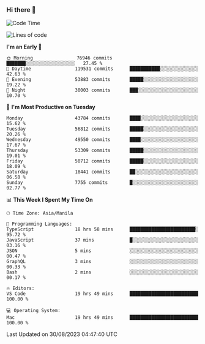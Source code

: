 ### Hi there 👋

<!--START_SECTION:waka-->
![Code Time](http://img.shields.io/badge/Code%20Time-4%2C278%20hrs%2015%20mins-blue)

![Lines of code](https://img.shields.io/badge/From%20Hello%20World%20I%27ve%20Written-106.5%20million%20lines%20of%20code-blue)

**I'm an Early 🐤** 

```text
🌞 Morning                76946 commits       ███████░░░░░░░░░░░░░░░░░░   27.45 % 
🌆 Daytime                119531 commits      ███████████░░░░░░░░░░░░░░   42.63 % 
🌃 Evening                53883 commits       █████░░░░░░░░░░░░░░░░░░░░   19.22 % 
🌙 Night                  30003 commits       ███░░░░░░░░░░░░░░░░░░░░░░   10.70 % 
```
📅 **I'm Most Productive on Tuesday** 

```text
Monday                   43784 commits       ████░░░░░░░░░░░░░░░░░░░░░   15.62 % 
Tuesday                  56812 commits       █████░░░░░░░░░░░░░░░░░░░░   20.26 % 
Wednesday                49550 commits       ████░░░░░░░░░░░░░░░░░░░░░   17.67 % 
Thursday                 53309 commits       █████░░░░░░░░░░░░░░░░░░░░   19.01 % 
Friday                   50712 commits       █████░░░░░░░░░░░░░░░░░░░░   18.09 % 
Saturday                 18441 commits       ██░░░░░░░░░░░░░░░░░░░░░░░   06.58 % 
Sunday                   7755 commits        █░░░░░░░░░░░░░░░░░░░░░░░░   02.77 % 
```


📊 **This Week I Spent My Time On** 

```text
🕑︎ Time Zone: Asia/Manila

💬 Programming Languages: 
TypeScript               18 hrs 58 mins      ████████████████████████░   95.72 % 
JavaScript               37 mins             █░░░░░░░░░░░░░░░░░░░░░░░░   03.16 % 
JSON                     5 mins              ░░░░░░░░░░░░░░░░░░░░░░░░░   00.47 % 
GraphQL                  3 mins              ░░░░░░░░░░░░░░░░░░░░░░░░░   00.33 % 
Bash                     2 mins              ░░░░░░░░░░░░░░░░░░░░░░░░░   00.17 % 

🔥 Editors: 
VS Code                  19 hrs 49 mins      █████████████████████████   100.00 % 

💻 Operating System: 
Mac                      19 hrs 49 mins      █████████████████████████   100.00 % 
```


 Last Updated on 30/08/2023 04:47:40 UTC
<!--END_SECTION:waka-->


<!--
**rad182/rad182** is a ✨ _special_ ✨ repository because its `README.md` (this file) appears on your GitHub profile.

Here are some ideas to get you started:

- 🔭 I’m currently working on ...
- 🌱 I’m currently learning ...
- 👯 I’m looking to collaborate on ...
- 🤔 I’m looking for help with ...
- 💬 Ask me about ...
- 📫 How to reach me: ...
- 😄 Pronouns: ...
- ⚡ Fun fact: ...
-->
